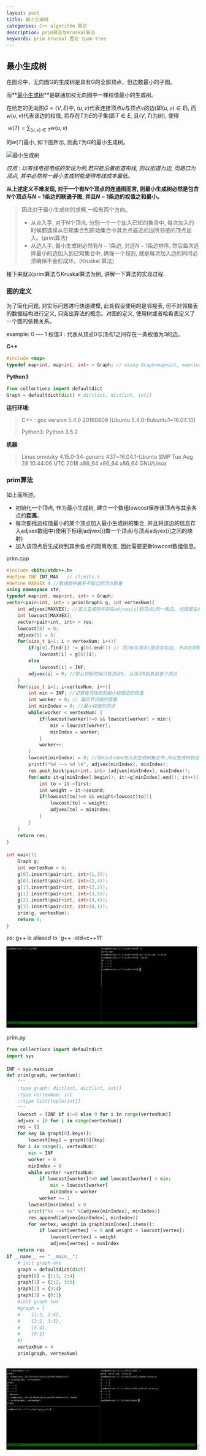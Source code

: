 ```yaml
---
layout: post
title: 最小生成树
categories: C++ algorithm 图论
description: prim算法与Kruskal算法
keywords: prim kruskal 图论 span-tree
---
```


## 最小生成树

在图论中，无向图G的生成树是具有G的全部顶点，但边数最小的子图。

而**[最小生成树](https://zh.wikipedia.org/wiki/%E6%9C%80%E5%B0%8F%E7%94%9F%E6%88%90%E6%A0%91)**是联通加权无向图中一棵权值最小的生成树。

在给定的无向图$G=(V,E)$中, $(u,v)$代表连接顶点$u$与顶点$v$的边(即$(u,v) \in E$), 而$w(u, v)$代表该边的权值, 若存在$T$为$E$的子集(即$T \in E$, 且$(V, T)$为树), 使得

​								$w(T) = \sum_{(u,v)\in T}{w(u,v)}$

的$w(T)$最小,  如下图所示, 则此$T$为$G$的最小生成树。

![最小生成树](https://upload.wikimedia.org/wikipedia/commons/thumb/d/d2/Minimum_spanning_tree.svg/300px-Minimum_spanning_tree.svg.png)

*应用 : 以有线电视电缆的架设为例,若只能沿着街道布线, 则以街道为边, 而路口为顶点, 其中必然有一最小生成树能使得布线成本最低。*

**从上述定义不难发现, 对于一个有$N$个顶点的连通图而言, 则最小生成树必然是包含$N$个顶点与$N-1$条边的联通子图, 并且$N-1$条边的权值之和最小。**

> 因此对于最小生成树的求解,一般有两个方向。
>
> * 从点入手, 对于N个顶点, 分别一个一个加入已知的集合中, 每次加入的时候都选择从已知集合到原始集合中其余点最近的边所邻接的顶点加入。(prim算法)
> * 从边入手, 最小生成树必然有$N-1$条边, 对这$N-1$条边排序, 然后每次选择最小的边加入到已知集合中, 确保一个规则, 就是每次加入边的同时必须确保不会形成环。(Kruskal 算法)

接下来就以prim算法与Kruskal算法为例, 讲解一下算法的实现过程.

### 图的定义

为了简化问题, 对实际问题进行快速建模, 此处假设使用的是邻接表, 但不对邻接表的数据结构进行定义, 只突出算法的概念。对图的定义, 使用树或者哈希表定义了一个图的依赖关系。

example: 0 --- 1 权值3 : 代表从顶点0与顶点1之间存在一条权值为3的边。

**C++**

```C++
#include <map>
typedef map<int, map<int, int> > Graph; // using Graph=map<int, map<int, int> >
```

**Python3**

```python
from collections import defaultdict
Graph = defaultdict(dict) # dict[int, dict[int, int]]
```

**运行环境**: 

> C++ : gcc version 5.4.0 20160609 (Ubuntu 5.4.0-6ubuntu1~16.04.10)
>
> Python3: Python 3.5.2

**机器**:

>  Linux omnisky 4.15.0-34-generic #37~16.04.1-Ubuntu SMP Tue Aug 28 10:44:06 UTC 2018 x86_64 x86_64 x86_64 GNU/Linux

### prim算法

如上面所述。

- 初始化一个顶点, 作为最小生成树, 建立一个数组lowcost保存该顶点与其余各点的**距离**。
- 每次都找边权值最小的某个顶点加入最小生成树的集合,  并且将该边的信息存入adjvex数组中(使用下标i到adjvex[i]做一个顶点i与顶点adjvex[i]之间的映射)
- 加入该顶点后生成树到其余各点的距离改变, 因此需要更新lowcost数组信息。

prim.cpp

```c++
#include <bits/stdc++.h>
#define INF INT_MAX   // climits.h
#define MAXVEX 4 //联通图中最多不超过的顶点数量
using namespace std;
typedef map<int, map<int, int> > Graph;
vector<pair<int, int> > prim(Graph& g, int vertexNum){
    int adjvex[MAXVEX]; //定义生成树中存在adjvex[i]到顶点i的一条边, 也就是生成树信息
    int lowcost[MAXVEX]; 
    vector<pair<int, int> > res;
    lowcost[0] = 0;
    adjvex[0] = 0;
    for(size_t i=1; i < vertexNum; i++){
        if(g[0].find(i) != g[0].end()) // 顶点0与顶点i是否存在边, 不存在则默认为无穷大
            lowcost[i] = g[0][i];
        else
            lowcost[i] = INF;
        adjvex[i] = 0; //默认初始时候只有顶点0, 从顶点0到其余各个顶点
    }
    for(size_t i=1; i<vertexNum; i++){
        int min = INF; //记录每次找到的最小权值边的权值
        int worker = 0; // 遍历节点临时变量
        int minIndex = 0; //最小权值的顶点
        while(worker < vertexNum) {
            if(lowcost[worker]!=0 && lowcost[worker] < min){
                min = lowcost[worker];
                minIndex = worker;
            }
            worker++;
        }
        lowcost[minIndex] = 0; //将minIndex加入到生成树集合中,所以生成树到该顶点的距离为0.
        printf("%d --> %d \n", adjvex[minIndex], minIndex);
        res.push_back(pair<int, int> (adjvex[minIndex], minIndex));
        for(auto it=g[minIndex].begin(); it!=g[minIndex].end(); it++){
            int to = it->first;
            int weight = it->second;
            if(lowcost[to]!=0 && weight<lowcost[to]){
                lowcost[to] = weight;
                adjvex[to] = minIndex;
            }
        }
    }
	return res;    
}

int main(){
    Graph g;
    int vertexNum = 4;
    g[0].insert(pair<int, int>(1,3));   
    g[0].insert(pair<int, int>(2,4));   
    g[1].insert(pair<int, int>(2,2));   
    g[1].insert(pair<int, int>(3,5));   
    g[2].insert(pair<int, int>(3,4));   
    g[3].insert(pair<int, int>(0,1));  
    prim(g, vertexNum);
    return 0;
}
```

ps: g++ is aliased to `g++ -std=c++11'

![prim c++输出结果](/images/posts/span-tree/prim-cpp-output.jpg)

prim.py

```python
from collections import defaultdict
import sys

INF = sys.maxsize  
def prim(graph, vertexNum):
    """
    :type graph: dict[int, dict[int, int]]
    :type vertexNum: int
    :rtype list[tuple[int]]
    """
    lowcost = [INF if i!=0 else 0 for i in range(vertexNum)]
    adjvex = [0 for i in range(vertexNum)]
    res = []
    for key in graph[0].keys():
        lowcost[key] = graph[0][key]
    for i in range(1, vertexNum):
        min = INF
        worker = 0
        minIndex = 0
        while worker <vertexNum:
            if lowcost[worker]!=0 and lowcost[worker] < min:
                min = lowcost[worker]
                minIndex = worker
            worker += 1
        lowcost[minIndex] = 0
        print("%s --> %s" %(adjvex[minIndex], minIndex))
        res.append((adjvex[minIndex], minIndex))
        for vertex, weight in graph[minIndex].items():
            if lowcost[vertex] != 0 and weight < lowcost[vertex]:
                lowcost[vertex] = weight
                adjvex[vertex] = minIndex
    return res
if __name__ == "__main__":
    # init graph one
    graph = defaultdict(dict)
    graph[0] = {1:3, 2:4}
    graph[1] = {2:2, 3:5}
    graph[2] = {3:4}
    graph[3] = {0:1}
    #init graph two
    #graph = {
    #    {1:3, 2:4},
    #    {2:2, 3:5},
    #    {3:4},
    #    {0:1}
    #}
    vertexNum = 4
    prim(graph, vertexNum)
     
```

![prim python输出结果](/images/posts/span-tree/prim-python-output.jpg)

